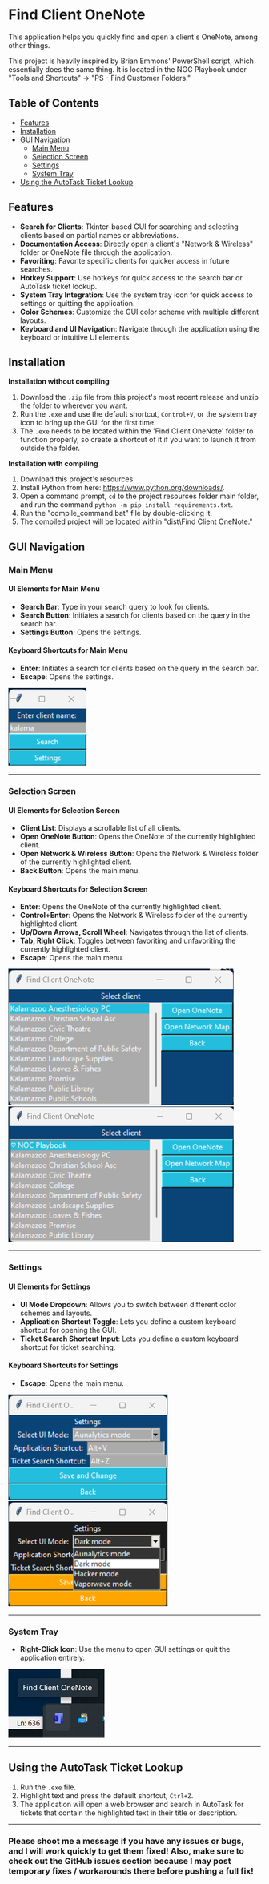 # Find Client OneNote

This application helps you quickly find and open a client's OneNote, among other things.

This project is heavily inspired by Brian Emmons' PowerShell script, which essentially does the same thing. 
It is located in the NOC Playbook under "Tools and Shortcuts" -> "PS - Find Customer Folders."

## Table of Contents

- [Features](#features)
- [Installation](#installation)
- [GUI Navigation](#gui-navigation)
  - [Main Menu](#main-menu)
  - [Selection Screen](#selection-screen)
  - [Settings](#settings)
  - [System Tray](#system-tray)
- [Using the AutoTask Ticket Lookup](#using-the-autotask-ticket-lookup)

## Features

- **Search for Clients**: Tkinter-based GUI for searching and selecting clients based on partial names or abbreviations.
- **Documentation Access**: Directly open a client's "Network & Wireless" folder or OneNote file through the application.
- **Favoriting**: Favorite specific clients for quicker access in future searches.
- **Hotkey Support**: Use hotkeys for quick access to the search bar or AutoTask ticket lookup.
- **System Tray Integration**: Use the system tray icon for quick access to settings or quitting the application.
- **Color Schemes**: Customize the GUI color scheme with multiple different layouts.
- **Keyboard and UI Navigation**: Navigate through the application using the keyboard or intuitive UI elements.

## Installation

**Installation without compiling**
1. Download the `.zip` file from this project's most recent release and unzip the folder to wherever you want.
2. Run the `.exe` and use the default shortcut, `Control+V`, or the system tray icon to bring up the GUI for the first time.
3. The `.exe` needs to be located within the 'Find Client OneNote' folder to function properly, so create a shortcut of it if you want to launch it from outside the folder.

**Installation with compiling**
1. Download this project's resources.
2. Install Python from here: https://www.python.org/downloads/.
3. Open a command prompt, `cd` to the project resources folder main folder, and run the command `python -m pip install requirements.txt`.
4. Run the "compile_command.bat" file by double-clicking it.
5. The compiled project will be located within "dist\Find Client OneNote."

## GUI Navigation

### Main Menu

#### UI Elements for Main Menu
- **Search Bar**: Type in your search query to look for clients.
- **Search Button**: Initiates a search for clients based on the query in the search bar.
- **Settings Button**: Opens the settings.

#### Keyboard Shortcuts for Main Menu
- **Enter**: Initiates a search for clients based on the query in the search bar.
- **Escape**: Opens the settings.

![01_search_page](Screenshots/01_search_page.png)

---

### Selection Screen

#### UI Elements for Selection Screen
- **Client List**: Displays a scrollable list of all clients.
- **Open OneNote Button**: Opens the OneNote of the currently highlighted client.
- **Open Network & Wireless Button**: Opens the Network & Wireless folder of the currently highlighted client.
- **Back Button**: Opens the main menu.

#### Keyboard Shortcuts for Selection Screen
- **Enter**: Opens the OneNote of the currently highlighted client.
- **Control+Enter**: Opens the Network & Wireless folder of the currently highlighted client.
- **Up/Down Arrows, Scroll Wheel**: Navigates through the list of clients.
- **Tab, Right Click**: Toggles between favoriting and unfavoriting the currently highlighted client.
- **Escape**: Opens the main menu.

![02_selection_page](Screenshots/02_selection_page.png)
![02a_favorites](Screenshots/02a_favorites.png)

---

### Settings

#### UI Elements for Settings
- **UI Mode Dropdown**: Allows you to switch between different color schemes and layouts.
- **Application Shortcut Toggle**: Lets you define a custom keyboard shortcut for opening the GUI.
- **Ticket Search Shortcut Input**: Lets you define a custom keyboard shortcut for ticket searching.

#### Keyboard Shortcuts for Settings
- **Escape**: Opens the main menu.

![03_settings_page](Screenshots/03_settings_page.png)
![04_change_ui](Screenshots/04_change_ui.png)

---

### System Tray

- **Right-Click Icon**: Use the menu to open GUI settings or quit the application entirely.

![05_system_tray](Screenshots/05_system_tray.png)

---

## Using the AutoTask Ticket Lookup
1. Run the `.exe` file.
2. Highlight text and press the default shortcut, `Ctrl+Z`.
3. The application will open a web browser and search in AutoTask for tickets that contain the highlighted text in their title or description.

---

### Please shoot me a message if you have any issues or bugs, and I will work quickly to get them fixed! Also, make sure to check out the GitHub issues section because I may post temporary fixes / workarounds there before pushing a full fix!
